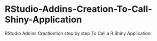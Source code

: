 # RStudio-Addins-Creation-To-Call-Shiny-Application
RStudio Addins Creationtion step by step To Call a R Shiny Application 
